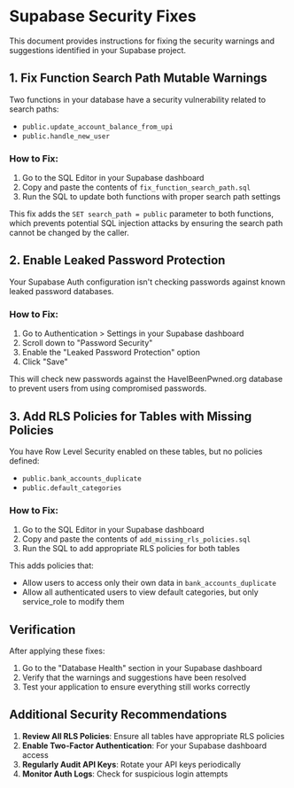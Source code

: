 # Supabase Security Fixes

This document provides instructions for fixing the security warnings and suggestions identified in your Supabase project.

## 1. Fix Function Search Path Mutable Warnings

Two functions in your database have a security vulnerability related to search paths:
- `public.update_account_balance_from_upi`
- `public.handle_new_user`

### How to Fix:

1. Go to the SQL Editor in your Supabase dashboard
2. Copy and paste the contents of `fix_function_search_path.sql`
3. Run the SQL to update both functions with proper search path settings

This fix adds the `SET search_path = public` parameter to both functions, which prevents potential SQL injection attacks by ensuring the search path cannot be changed by the caller.

## 2. Enable Leaked Password Protection

Your Supabase Auth configuration isn't checking passwords against known leaked password databases.

### How to Fix:

1. Go to Authentication > Settings in your Supabase dashboard
2. Scroll down to "Password Security"
3. Enable the "Leaked Password Protection" option
4. Click "Save"

This will check new passwords against the HaveIBeenPwned.org database to prevent users from using compromised passwords.

## 3. Add RLS Policies for Tables with Missing Policies

You have Row Level Security enabled on these tables, but no policies defined:
- `public.bank_accounts_duplicate`
- `public.default_categories`

### How to Fix:

1. Go to the SQL Editor in your Supabase dashboard
2. Copy and paste the contents of `add_missing_rls_policies.sql`
3. Run the SQL to add appropriate RLS policies for both tables

This adds policies that:
- Allow users to access only their own data in `bank_accounts_duplicate`
- Allow all authenticated users to view default categories, but only service_role to modify them

## Verification

After applying these fixes:

1. Go to the "Database Health" section in your Supabase dashboard
2. Verify that the warnings and suggestions have been resolved
3. Test your application to ensure everything still works correctly

## Additional Security Recommendations

1. **Review All RLS Policies**: Ensure all tables have appropriate RLS policies
2. **Enable Two-Factor Authentication**: For your Supabase dashboard access
3. **Regularly Audit API Keys**: Rotate your API keys periodically
4. **Monitor Auth Logs**: Check for suspicious login attempts
